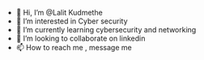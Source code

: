- 👋 Hi, I’m @Lalit Kudmethe
- 👀 I’m interested in Cyber security
- 🌱 I’m currently learning cybersecurity and networking
- 💞️ I’m looking to collaborate on linkedin
- 📫 How to reach me , message me

<!---
lunar9k/lunar9k is a ✨ special ✨ repository because its `README.md` (this file) appears on your GitHub profile.
You can click the Preview link to take a look at your changes.
--->
